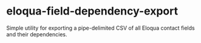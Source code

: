 # eloqua-field-dependency-export
Simple utility for exporting a pipe-delimited CSV of all Eloqua contact fields and their dependencies.
